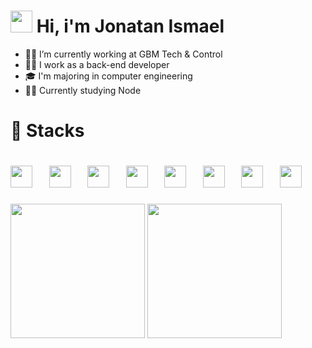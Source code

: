 <h1>
  <img width="35" src="https://raw.githubusercontent.com/kaueMarques/kaueMarques/master/hi.gif" /> Hi, i'm Jonatan Ismael
</h1>
<ul>
  <li>👨‍💻 I’m currently working at GBM Tech & Control </li>
  <li>👨‍💼 I work as a back-end developer </li>
  <li>🎓 I'm majoring in computer engineering </li>
  <li>👨‍🎓 Currently studying Node </li>
</ul>
<h1>🧮 Stacks</h1>
<h1>
    <div display="inline">
      <img width="35" src="https://cdn.jsdelivr.net/gh/devicons/devicon@latest/icons/typescript/typescript-original.svg" />
      &nbsp;&nbsp;
      <img width="35" src="https://cdn.jsdelivr.net/gh/devicons/devicon@latest/icons/javascript/javascript-plain.svg" />
      &nbsp;&nbsp;
      <img width="35" src="https://cdn.jsdelivr.net/gh/devicons/devicon@latest/icons/nodejs/nodejs-original.svg" />
      &nbsp;&nbsp;
      <img width="35" src="https://cdn.jsdelivr.net/gh/devicons/devicon@latest/icons/laravel/laravel-original.svg" />
      &nbsp;&nbsp;
      <img width="35" src="https://cdn.jsdelivr.net/gh/devicons/devicon@latest/icons/cakephp/cakephp-original.svg" />
      &nbsp;&nbsp;
      <img width="35" src="https://cdn.jsdelivr.net/gh/devicons/devicon@latest/icons/php/php-original.svg" />
      &nbsp;&nbsp;
      <img width="35" src="https://cdn.jsdelivr.net/gh/devicons/devicon@latest/icons/postgresql/postgresql-original.svg" />
      &nbsp;&nbsp;
      <img width="35" src="https://cdn.jsdelivr.net/gh/devicons/devicon@latest/icons/mysql/mysql-original.svg" />
    </div>
</h1>
<div display="inline">
  <img height="215em" src="https://github-readme-stats.vercel.app/api?username=jhowmael&show_icons=true&theme=github_dark"/>
  <img height="215em" src="https://github-readme-stats.vercel.app/api/top-langs/?username=jhowmael&layout=compact&langs_count=7&theme=github_dark"/>
</div>

